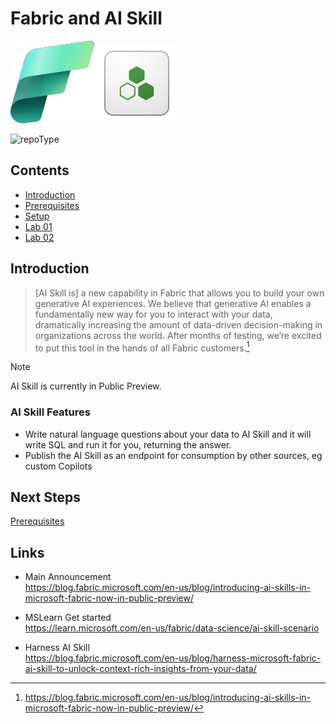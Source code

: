 # Fabric and AI Skill

![Microsoft Fabric](/images/fabric.svg)
![AI Skill](/images/ai_skills_64_item.svg)



![repoType](https://img.shields.io/badge/Microsoft%20Fabric-Lab-green)

## Contents

- [Introduction](#Introduction)
- [Prerequisites](/prerequisites.md)
- [Setup](/setup.md)
- [Lab 01](/labs/lab01/lab01.md)
- [Lab 02](/labs/lab02/lab02.md)


## Introduction

> [AI Skill is] a new capability in Fabric that allows you to build your own generative AI experiences. We believe that generative AI enables a fundamentally new way for you to interact with your data, dramatically increasing the amount of data-driven decision-making in organizations across the world. After months of testing, we’re excited to put this tool in the hands of all Fabric customers.[^1]

> [!NOTE]
> AI Skill is currently in Public Preview.

### AI Skill Features
- Write natural language questions about your data to AI Skill and it will write SQL and run it for you, returning the answer.
- Publish the AI Skill as an endpoint for consumption by other sources, eg custom Copilots

## Next Steps
[Prerequisites](/prerequisites.md)

[^1]: https://blog.fabric.microsoft.com/en-us/blog/introducing-ai-skills-in-microsoft-fabric-now-in-public-preview/


## Links
- Main Announcement  
https://blog.fabric.microsoft.com/en-us/blog/introducing-ai-skills-in-microsoft-fabric-now-in-public-preview/

- MSLearn Get started  
https://learn.microsoft.com/en-us/fabric/data-science/ai-skill-scenario

- Harness AI Skill  
https://blog.fabric.microsoft.com/en-us/blog/harness-microsoft-fabric-ai-skill-to-unlock-context-rich-insights-from-your-data/